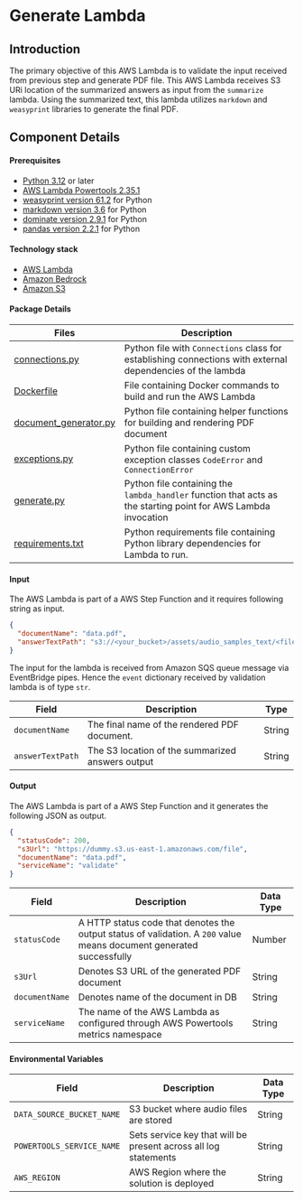 # Generate Lambda

## Introduction

The primary objective of this AWS Lambda is to validate the input received from previous step and generate PDF file. This AWS Lambda receives S3 URi location of the summarized answers as input from the `summarize` lambda. Using the summarized text, this lambda utilizes `markdown` and `weasyprint` libraries to generate the final PDF.

## Component Details

#### Prerequisites

- [Python 3.12](https://www.python.org/downloads/release/python-3120/) or later
- [AWS Lambda Powertools 2.35.1](https://docs.powertools.aws.dev/lambda/python/2.35.1/)
- [weasyprint version 61.2](https://doc.courtbouillon.org/weasyprint/stable/) for Python
- [markdown version 3.6](https://python-markdown.github.io/) for Python
- [dominate version 2.9.1](https://github.com/Knio/dominate) for Python
- [pandas version 2.2.1](https://pandas.pydata.org/) for Python

#### Technology stack

- [AWS Lambda](https://aws.amazon.com/lambda/)
- [Amazon Bedrock](https://aws.amazon.com/bedrock/)
- [Amazon S3](https://aws.amazon.com/s3/)

#### Package Details

| Files                                          | Description                                                                                                    |
| ---------------------------------------------- | -------------------------------------------------------------------------------------------------------------- |
| [connections.py](connections.py)               | Python file with `Connections` class for establishing connections with external dependencies of the lambda     |
| [Dockerfile](Dockerfile)                       | File containing Docker commands to build and run the AWS Lambda                                                |
| [document_generator.py](document_generator.py) | Python file containing helper functions for building and rendering PDF document                                |
| [exceptions.py](exceptions.py)                 | Python file containing custom exception classes `CodeError` and `ConnectionError`                              |
| [generate.py](generate.py)                     | Python file containing the `lambda_handler` function that acts as the starting point for AWS Lambda invocation |
| [requirements.txt](requirements.txt)           | Python requirements file containing Python library dependencies for Lambda to run.                             |

#### Input

The AWS Lambda is part of a AWS Step Function and it requires following string as input.

```json
{
  "documentName": "data.pdf",
  "answerTextPath": "s3://<your_bucket>/assets/audio_samples_text/<filename>"
}
```

The input for the lambda is received from Amazon SQS queue message via EventBridge pipes. Hence the `event` dictionary received by validation lambda is of type `str`.

| Field            | Description                                      | Type   |
| ---------------- | ------------------------------------------------ | ------ |
| `documentName`   | The final name of the rendered PDF document.     | String |
| `answerTextPath` | The S3 location of the summarized answers output | String |

#### Output

The AWS Lambda is part of a AWS Step Function and it generates the following JSON as output.

```json
{
  "statusCode": 200,
  "s3Url": "https://dummy.s3.us-east-1.amazonaws.com/file",
  "documentName": "data.pdf",
  "serviceName": "validate"
}
```

| Field          | Description                                                                                                          | Data Type |
| -------------- | -------------------------------------------------------------------------------------------------------------------- | --------- |
| `statusCode`   | A HTTP status code that denotes the output status of validation. A `200` value means document generated successfully | Number    |
| `s3Url`        | Denotes S3 URL of the generated PDF document                                                                         | String    |
| `documentName` | Denotes name of the document in DB                                                                                   | String    |
| `serviceName`  | The name of the AWS Lambda as configured through AWS Powertools metrics namespace                                    | String    |

#### Environmental Variables

| Field                     | Description                                                     | Data Type |
| ------------------------- | --------------------------------------------------------------- | --------- |
| `DATA_SOURCE_BUCKET_NAME` | S3 bucket where audio files are stored                          | String    |
| `POWERTOOLS_SERVICE_NAME` | Sets service key that will be present across all log statements | String    |
| `AWS_REGION`              | AWS Region where the solution is deployed                       | String    |
